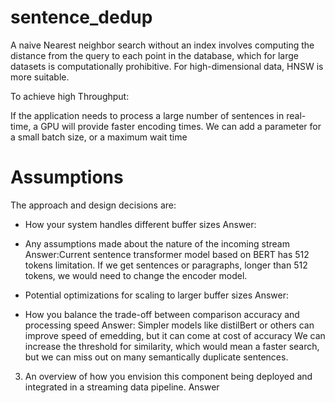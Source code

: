 # sentence_dedup


A naive Nearest neighbor search without an index involves computing the  distance from the query to each point in the database, which for large datasets is 
computationally prohibitive. For high-dimensional data, HNSW is more suitable.



To achieve high Throughput:

If the application needs to process a large number of sentences in real-time, 
a GPU will provide faster encoding times. We can add a parameter for a small batch size, or a maximum wait time
 
# Assumptions

The approach and design decisions are: 

- How your system handles different buffer sizes
Answer:

- Any assumptions made about the nature of the incoming stream
Answer:Current sentence transformer model based on BERT has 512 tokens limitation. If we get sentences or paragraphs, longer than 512 tokens, we would need to change the encoder model.

- Potential optimizations for scaling to larger buffer sizes
Answer:

- How you balance the trade-off between comparison accuracy and processing speed
Answer:
Simpler models like distilBert or others can improve speed of emedding, but it can come at cost of accuracy
We can increase the threshold for similarity, which would mean a faster search, but we can miss out on many semantically duplicate sentences.


3. An overview of how you envision this component being deployed and integrated in a
streaming data pipeline.
Answer

